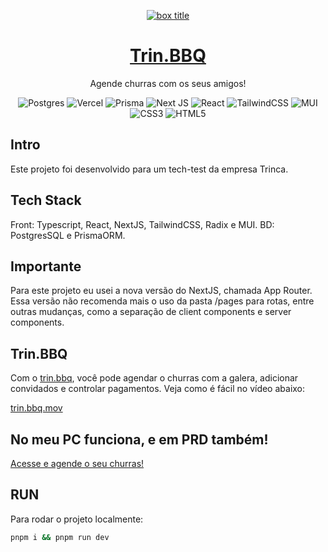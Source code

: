 <div align="center">
<a href="https://trin-bbq.vercel.app/">
  
  ![box title](https://github.com/portolucas/trin.barbecue/assets/33911520/45d24b1a-504b-4b97-ba17-56c33479e733)

  <h1 align="center">Trin.BBQ</h1>
</a>
</div>

<p align="center">
  Agende churras com os seus amigos!
</p>

<div align="center" display="flex">

![Postgres](https://img.shields.io/badge/postgres-%23316192.svg?style=for-the-badge&logo=postgresql&logoColor=white) ![Vercel](https://img.shields.io/badge/vercel-%23000000.svg?style=for-the-badge&logo=vercel&logoColor=white) ![Prisma](https://img.shields.io/badge/Prisma-3982CE?style=for-the-badge&logo=Prisma&logoColor=white) ![Next JS](https://img.shields.io/badge/Next-black?style=for-the-badge&logo=next.js&logoColor=white) ![React](https://img.shields.io/badge/react-%2320232a.svg?style=for-the-badge&logo=react&logoColor=%2361DAFB) ![TailwindCSS](https://img.shields.io/badge/tailwindcss-%2338B2AC.svg?style=for-the-badge&logo=tailwind-css&logoColor=white) ![MUI](https://img.shields.io/badge/MUI-%230081CB.svg?style=for-the-badge&logo=mui&logoColor=white) ![CSS3](https://img.shields.io/badge/css3-%231572B6.svg?style=for-the-badge&logo=css3&logoColor=white) ![HTML5](https://img.shields.io/badge/html5-%23E34F26.svg?style=for-the-badge&logo=html5&logoColor=white)

</div>

## Intro

Este projeto foi desenvolvido para um tech-test da empresa Trinca.

## Tech Stack
Front: Typescript, React, NextJS, TailwindCSS, Radix e MUI. BD: PostgresSQL e PrismaORM.

## Importante
Para este projeto eu usei a nova versão do NextJS, chamada App Router. Essa versão não recomenda mais o uso da pasta /pages para rotas, entre outras mudanças, como a separação de client components e server components.

## Trin.BBQ

Com o [trin.bbq](https://trin-bbq.vercel.app/), você pode agendar o churras com a galera, adicionar convidados e controlar pagamentos. Veja como é fácil no vídeo abaixo:


[trin.bbq.mov](https://github.com/portolucas/trin.barbecue/assets/33911520/365adc47-5538-46df-8573-8629c0db1234)

## No meu PC funciona, e em PRD também!
[Acesse e agende o seu churras!](https://trin-bbq.vercel.app/)

## RUN
Para rodar o projeto localmente:

```bash
pnpm i && pnpm run dev
```



